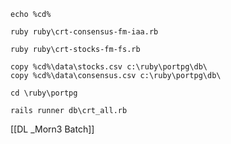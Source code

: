	echo %cd%
	
	ruby ruby\crt-consensus-fm-iaa.rb
	
	ruby ruby\crt-stocks-fm-fs.rb
	
	copy %cd%\data\stocks.csv c:\ruby\portpg\db\
	copy %cd%\data\consensus.csv c:\ruby\portpg\db\
	
	cd \ruby\portpg
	
	rails runner db\crt_all.rb



[[DL _Morn3 Batch]]

